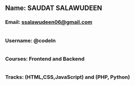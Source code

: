 
## Name: SAUDAT SALAWUDEEN

### Email: ssalawudeen06@gmail.com
#
### Username: @codeIn
#
### Courses: Frontend and Backend
#
### Tracks: (HTML,CSS,JavaScript) and (PHP, Python) 
